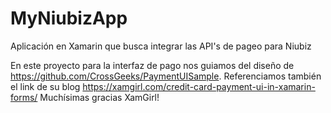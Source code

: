 # MyNiubizApp
Aplicación en Xamarin que busca integrar las API's de pageo para Niubiz

En este proyecto para la interfaz de pago nos guiamos del diseño de https://github.com/CrossGeeks/PaymentUISample. Referenciamos también el link de su blog https://xamgirl.com/credit-card-payment-ui-in-xamarin-forms/
Muchísimas gracias XamGirl!
